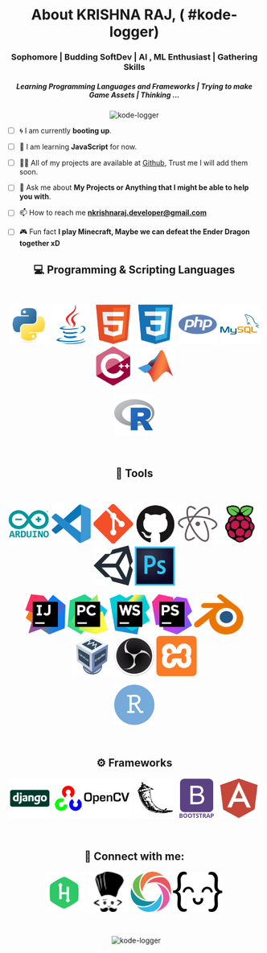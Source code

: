 <h1 align="center">About  KRISHNA RAJ, ( #kode-logger)</h1>
<h3 align="center">Sophomore | Budding SoftDev | AI , ML Enthusiast | Gathering Skills </h3>
<h5 align="center"> Learning Programming Languages and Frameworks | Trying to make Game Assets | Thinking ...</h5>

<p align="center"> <img src="https://komarev.com/ghpvc/?username=kode-logger&label=Profile%20views&color=0eb413&style=flat" alt="kode-logger" /> </p>

- [ ] 🌀 I am currently **booting up**.

- [ ] 🌱 I am learning **JavaScript** for now.

- [ ] 👨‍💻 All of my projects are available at [Github](https://github.com/kode-logger), Trust me I will add them soon.

- [ ] 💬 Ask me about **My Projects or Anything that I might be able to help you with**.

- [ ] 📫 How to reach me **nkrishnaraj.developer@gmail.com**

- [ ] 🎮 Fun fact **I play Minecraft, Maybe we can defeat the Ender Dragon together xD**

<h2 align="center">💻 Programming & Scripting Languages </h2><br>
<p align="center">
  <a href="https://www.python.org/" target="_blank"><img src="https://raw.githubusercontent.com/kode-logger/resource-data-storage/main/kode-logger/python.svg?token=ANGAKYJA4I7Z4BAWFNKSVL3A33DJA" alt="Python" width="80" height="80"></a>
  <a href="https://www.java.com/en/" target="_blank"><img src="https://raw.githubusercontent.com/kode-logger/resource-data-storage/main/kode-logger/java.svg?token=ANGAKYLT7YCXK2JVEOYNJNLA33EII" alt="Java" width="80" height="80"></a>
  <a href="https://developer.mozilla.org/en-US/docs/Web/HTML" target="_blank"><img src="https://raw.githubusercontent.com/kode-logger/resource-data-storage/main/kode-logger/html5.svg?token=ANGAKYMGHCUVIBDCQHNY4HTA33EJU" alt="HTML" width="80" height="80"></a>
  <a href="https://developer.mozilla.org/en-US/docs/Web/CSS" target="_blank"><img src="https://raw.githubusercontent.com/kode-logger/resource-data-storage/main/kode-logger/css3.svg?token=ANGAKYJCCWFRKDQINATSTU3A33ELC" alt="CSS" width="80" height="80"></a>
  <a href="https://www.php.net/" target="_blank"><img src="https://raw.githubusercontent.com/kode-logger/resource-data-storage/main/kode-logger/php.svg?token=ANGAKYNYAOV7QTFPIJIJWKDA33EMQ" alt="PHP" width="80" height="80"></a>
  <a href="https://www.mysql.com/" target="_blank"><img src="https://raw.githubusercontent.com/kode-logger/resource-data-storage/main/kode-logger/mysql.svg?token=ANGAKYNHTHBB5XZJ76NJSWTA33ENS" alt="MySQL" width="80" height="80"></a>
  <a href="https://isocpp.org/" target="_blank"><img src="https://raw.githubusercontent.com/kode-logger/resource-data-storage/main/kode-logger/c%2B%2B.svg?token=ANGAKYL6HFJA74G6BCJV67TA33EOO" alt="C++" width="80" height="80"></a>
  <a href="https://www.mathworks.com/" target="_blank"><img src="https://raw.githubusercontent.com/kode-logger/resource-data-storage/main/kode-logger/matlab.svg?token=ANGAKYI36C52QVVQZS5XTTTA33KZQ" alt="Matlab" width="80" height="80"></a>
</p>
<p align="center">
  <a href="https://www.r-project.org/" target="_blank"><img src="https://raw.githubusercontent.com/kode-logger/resource-data-storage/main/kode-logger/r.svg?token=ANGAKYJ2A5552QPAL7BPCZLA33LY2" alt="R Language" width="80" height="80"></a>
</p>
<br>

<h2 align="center">🧰 Tools </h2><br>
<p align="center">
  <a href="https://www.arduino.cc/" target="_blank"><img src="https://raw.githubusercontent.com/kode-logger/resource-data-storage/main/kode-logger/arduino.svg?token=ANGAKYOEFAPKBIP37BK4MZLA33L7Y" alt="Arduino" width="80" height="80"></a>
  <a href="https://code.visualstudio.com/" target="_blank"><img src="https://raw.githubusercontent.com/kode-logger/resource-data-storage/main/kode-logger/vscode.svg?token=ANGAKYN53LSZHWS5Q2F7JVLA33MEW" alt="Visual Studio Code" widht="80" height="80"></a>
  <a href="https://git-scm.com/" target="_blank"><img src="https://raw.githubusercontent.com/kode-logger/resource-data-storage/main/kode-logger/git.svg?token=ANGAKYN2ISYYWF6TQYRRQ43A33MGM" alt="Git" widht="80" height="80"></a>
  <a href="https://github.com/" target="_blank"><img src="https://raw.githubusercontent.com/kode-logger/resource-data-storage/main/kode-logger/github.svg?token=ANGAKYOUBVZDOXE4I5WT2UTA33MIY" alt="Github" widht="80" height="80"></a>
  <a href="https://atom.io/" target="_blank"><img src="https://raw.githubusercontent.com/kode-logger/resource-data-storage/main/kode-logger/atom.svg?token=ANGAKYIBOO7PYZNU76BP6LTA33MN2" alt="Atom Editor" widht="80" height="80"></a>
  <a href="https://www.raspberrypi.org/" target="_blank"><img src="https://raw.githubusercontent.com/kode-logger/resource-data-storage/main/kode-logger/raspberrypi.svg?token=ANGAKYPC7WVXRWY4SZCGIADA33MPU" alt="Raspberry Pi" widht="80" height="80"></a>
  <a href="https://unity.com/" target="_blank"><img src="https://raw.githubusercontent.com/kode-logger/resource-data-storage/main/kode-logger/unity.svg?token=ANGAKYM6X4SSUT34CAIUYPTA33MVI" alt="Unity Game Engine" widht="80" height="80"></a>
  <a href="https://www.adobe.com/in/products/photoshop.html?sdid=SGDJMMG3&mv=search&ef_id=EAIaIQobChMI4PPkw9-w8QIVwjUrCh2LUwpdEAAYASAAEgIrOPD_BwE:G:s&s_kwcid=AL!3085!3!444587836523!b!!g!!%2Bphoto%20%2Bshop!221441468!17534748188&gclid=EAIaIQobChMI4PPkw9-w8QIVwjUrCh2LUwpdEAAYASAAEgIrOPD_BwE" target="_blank"><img src="https://raw.githubusercontent.com/kode-logger/resource-data-storage/main/kode-logger/photoshop.svg?token=ANGAKYP62TRWUMZSBZKZBDLA33MYG" alt="Photoshop" widht="80" height="80"></a>
</p>
<p align="center">
  <a href="https://www.jetbrains.com/idea/" target="_blank"><img src="https://raw.githubusercontent.com/kode-logger/resource-data-storage/main/kode-logger/intellij.svg?token=ANGAKYPLN3KLV6CEZDTHFPTA33NFG" alt="Intellij" width="80" height="80"></a>
  <a href="https://www.jetbrains.com/pycharm/" target="_blank"><img src="https://raw.githubusercontent.com/kode-logger/resource-data-storage/main/kode-logger/pycharm.svg?token=ANGAKYOK7ADZ2M63OBHQMKDA33NHY" alt="PyCharm" widht="80" height="80"></a>
  <a href="https://www.jetbrains.com/webstorm/" target="_blank"><img src="https://raw.githubusercontent.com/kode-logger/resource-data-storage/main/kode-logger/webstorm.svg?token=ANGAKYIBYHC5242QELSYI5LA33NJI" alt="WebStrom" widht="80" height="80"></a>
  <a href="https://www.jetbrains.com/phpstorm/" target="_blank"><img src="https://raw.githubusercontent.com/kode-logger/resource-data-storage/main/kode-logger/phpstorm.svg?token=ANGAKYKE5JQEVSEABPBUZQTA33NMO" alt="PhpStorm" widht="80" height="80"></a>
  <a href="https://www.blender.org/" target="_blank"><img src="https://raw.githubusercontent.com/kode-logger/resource-data-storage/main/kode-logger/blender.svg?token=ANGAKYNOBV7QGW44WL4GZBTA33NN2" alt="Blender" widht="80" height="80"></a>
  <a href="https://www.virtualbox.org/" target="_blank"><img src="https://raw.githubusercontent.com/kode-logger/resource-data-storage/main/kode-logger/virtualbox.svg?token=ANGAKYKIXDB3KBXZPANAUTTA33NUW" alt="VirtualBox" widht="80" height="80"></a>
  <a href="https://obsproject.com/" target="_blank"><img src="https://raw.githubusercontent.com/kode-logger/resource-data-storage/main/kode-logger/obs_studio.svg?token=ANGAKYIA2BH4VFYE6KIMSB3A33NXG" alt="OBS Studio" widht="80" height="80"></a>
  <a href="https://www.apachefriends.org/index.html" target="_blank"><img src="https://raw.githubusercontent.com/kode-logger/resource-data-storage/main/kode-logger/xampp.svg?token=ANGAKYNHQ4QOP322WGKIFFTA33NZU" alt="XAMPP" widht="80" height="80"></a>
</p>
<p align="center">
  <a href="https://www.rstudio.com/" target="_blank"><img src="https://raw.githubusercontent.com/kode-logger/resource-data-storage/main/kode-logger/rstudio.svg?token=ANGAKYIWV57P6XS4CMYRLW3A33N7S" alt="R Studio" widht="80" height="80"></a>
</p>
<br>

<h2 align="center">⚙️ Frameworks</h2>
<p align="center">
  <a href="https://www.djangoproject.com/" target="_blank"><img src="https://raw.githubusercontent.com/kode-logger/resource-data-storage/main/kode-logger/django.svg?token=ANGAKYNAT73AGAUDOO34W6DA33OEU" alt="Django" widht="80" height="80"></a>
  <a href="https://opencv.org/" target="_blank"><img src="https://raw.githubusercontent.com/kode-logger/resource-data-storage/main/kode-logger/opencv.svg?token=ANGAKYIXFOMBZSSZSTEAXNTA33OHA" alt="OpenCV" widht="80" height="80"></a>
  <a href="https://flask.palletsprojects.com/en/2.0.x/" target="_blank"><img src="https://raw.githubusercontent.com/kode-logger/resource-data-storage/main/kode-logger/flask.svg?token=ANGAKYO4OW3XI6XNME5JVVLA33OJG" alt="Flask" widht="80" height="80"></a>
  <a href="https://getbootstrap.com/" target="_blank"><img src="https://raw.githubusercontent.com/kode-logger/resource-data-storage/main/kode-logger/bootstrap.svg?token=ANGAKYO3UDSREHO54DMA6XLA33OLE" alt="Bootstrap" widht="80" height="80"></a>
  <a href="https://angular.io/" target="_blank"><img src="https://raw.githubusercontent.com/kode-logger/resource-data-storage/main/kode-logger/angularjs.svg?token=ANGAKYNMK4PZTXLDOCPJSKDA33ONQ" alt="AngularJS" widht="80" height="80"></a>
</p>
<br>

<h2 align="center">🔗 Connect with me:</h2>
<p align="center">
    <a href="https://www.hackerrank.com/kodelogger" target="_blank"><img src="https://raw.githubusercontent.com/kode-logger/resource-data-storage/main/kode-logger/hackerrank.svg?token=ANGAKYNAKO342Q2NOAL34SLA33OUA" alt="Hackerrank" widht="80" height="80"></a>
    <a href="https://www.codechef.com/users/n_krishna_raj" target="_blank"><img src="https://raw.githubusercontent.com/kode-logger/resource-data-storage/main/kode-logger/codechef.svg?token=ANGAKYKH26GKX6SZKF5KAL3A33OSQ" alt="CodeChef" widht="80" height="80"></a>
    <a href="https://www.sololearn.com/profile/5524697" target="_blank"><img src="https://raw.githubusercontent.com/kode-logger/resource-data-storage/main/kode-logger/sololearn.svg?token=ANGAKYOALD53YZQYGBVL2QDA33O54" alt="SoloLearn" widht="80" height="80"></a>
    <a href="https://exercism.io/" target="_blank"><img src="https://raw.githubusercontent.com/kode-logger/resource-data-storage/main/kode-logger/exercism.svg?token=ANGAKYPP467KIV6RJZQLVCDA33O7S" alt="Exercism" widht="80" height="80"></a>
</p>
<br>

<p align="center">
        &nbsp;
        <img src="https://github-readme-stats.vercel.app/api?username=kode-logger&show_icons=true&theme=dark&title_color=ffffff&text_color=ffffff&locale=en"
            alt="kode-logger" />
    </p>
